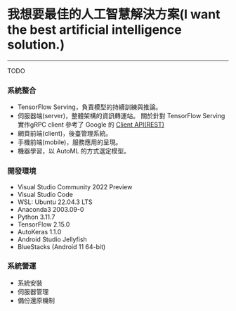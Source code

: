 # 我想要最佳的人工智慧解決方案(I want the best artificial intelligence solution.)
----------
TODO

### 系統整合
- TensorFlow Serving，負責模型的持續訓練與推論。
- 伺服器端(server)，整體架構的資訊轉運站。
  關於針對 TensorFlow Serving 實作gRPC client 參考了 Google 的 [Client API(REST)](https://www.tensorflow.org/tfx/serving/api_rest)
- 網頁前端(client)，後臺管理系統。
- 手機前端(mobile)，服務應用的呈現。
- 機器學習，以 AutoML 的方式選定模型。

### 開發環境
- Visual Studio Community 2022 Preview
- Visual Studio Code
- WSL: Ubuntu 22.04.3 LTS
- Anaconda3 2003.09-0
- Python 3.11.7
- TensorFlow 2.15.0
- AutoKeras 1.1.0
- Android Studio Jellyfish
- BlueStacks (Android 11 64-bit)

### 系統營運
- 系統安裝
- 伺服器管理
- 備份還原機制